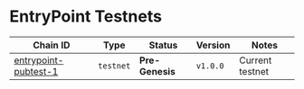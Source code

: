 # EntryPoint Testnets

| Chain ID                                       | Type      | Status          | Version        | Notes                                          |
|------------------------------------------------|-----------|-----------------|----------------|------------------------------------------------|
| [entrypoint-pubtest-1](./entrypoint-pubtest-1) | `testnet` | **Pre-Genesis** | `v1.0.0`       | Current testnet                                |
